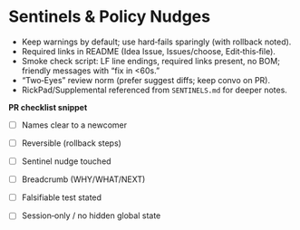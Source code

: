 <!-- status: stub; target: 150+ words -->
<!-- status: stub; target: 150+ words -->
<!-- status: stub; target: 150+ words -->
<!-- status: stub; target: 150+ words -->
<!-- status: stub; target: 150+ words -->
<!-- status: stub; target: 150+ words -->
# Sentinels & Policy Nudges

- Keep warnings by default; use hard‑fails sparingly (with rollback noted).
- Required links in README (Idea Issue, Issues/choose, Edit‑this‑file).
- Smoke check script: LF line endings, required links present, no BOM; friendly messages with “fix in <60s.”
- “Two‑Eyes” review norm (prefer suggest diffs; keep convo on PR).
- RickPad/Supplemental referenced from `SENTINELS.md` for deeper notes.

**PR checklist snippet**
- [ ] Names clear to a newcomer
- [ ] Reversible (rollback steps)
- [ ] Sentinel nudge touched
- [ ] Breadcrumb (WHY/WHAT/NEXT)
- [ ] Falsifiable test stated
- [ ] Session‑only / no hidden global state








